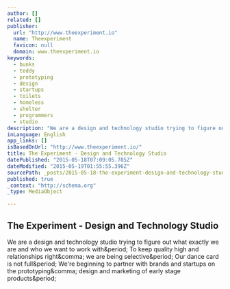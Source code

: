 ```yaml
---
author: []
related: []
publisher:
  url: "http://www.theexperiment.io"
  name: Theexperiment
  favicon: null
  domain: www.theexperiment.io
keywords:
  - bunks
  - teddy
  - prototyping
  - design
  - startups
  - toilets
  - homeless
  - shelter
  - programmers
  - studio
description: "We are a design and technology studio trying to figure out what exactly we are and who we want to work with. To keep quality high and relationships right, we are being selective. Our dance card is not full. We're beginning to partner with brands and startups on the prototyping, design and marketing of early stage products."
inLanguage: English
app_links: []
isBasedOnUrl: "http://www.theexperiment.io/"
title: The Experiment - Design and Technology Studio
datePublished: "2015-05-18T07:09:05.785Z"
dateModified: "2015-05-19T01:55:55.396Z"
sourcePath: _posts/2015-05-18-the-experiment-design-and-technology-studio.md
published: true
_context: "http://schema.org"
_type: MediaObject

---
```

<article style=""><h1>The Experiment - Design and Technology Studio</h1><p>We are a design and technology studio trying to figure out what exactly we are and who we want to work with&amp;period; To keep quality high and relationships right&amp;comma; we are being selective&amp;period; Our dance card is not full&amp;period; We're beginning to partner with brands and startups on the prototyping&amp;comma; design and marketing of early stage products&amp;period;</p></article>